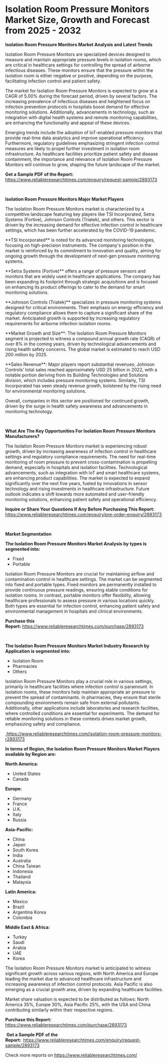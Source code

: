 <p><h1>Isolation Room Pressure Monitors Market Size, Growth and Forecast from 2025 - 2032</h1></p><p><strong>Isolation Room Pressure Monitors Market Analysis and Latest Trends</strong></p>
<p><p>Isolation Room Pressure Monitors are specialized devices designed to measure and maintain appropriate pressure levels in isolation rooms, which are critical in healthcare settings for controlling the spread of airborne infectious diseases. These monitors ensure that the pressure within the isolation room is either negative or positive, depending on the purpose, facilitating infection control and patient safety.</p><p>The market for Isolation Room Pressure Monitors is expected to grow at a CAGR of 5.00% during the forecast period, driven by several factors. The increasing prevalence of infectious diseases and heightened focus on infection prevention protocols in hospitals boost demand for effective monitoring solutions. Additionally, advancements in technology, such as integration with digital health systems and remote monitoring capabilities, are enhancing the functionality and appeal of these devices.</p><p>Emerging trends include the adoption of IoT-enabled pressure monitors that provide real-time data analytics and improve operational efficiency. Furthermore, regulatory guidelines emphasizing stringent infection control measures are likely to propel further investment in isolation room infrastructure. As healthcare facilities prioritize patient safety and disease containment, the importance and relevance of Isolation Room Pressure Monitors will continue to grow, shaping the future landscape of the market.</p></p>
<p><strong>Get a Sample PDF of the Report:&nbsp;</strong> <a href="https://www.reliableresearchtimes.com/enquiry/request-sample/2893173?utm_campaign=3088&utm_medium=2&utm_source=Github&utm_content=ia&utm_term=15032025&utm_id=isolation-room-pressure-monitors">https://www.reliableresearchtimes.com/enquiry/request-sample/2893173</a></p>
<p>&nbsp;</p>
<p><strong>Isolation Room Pressure Monitors Major Market Players</strong></p>
<p><p>The Isolation Room Pressure Monitors market is characterized by a competitive landscape featuring key players like TSI Incorporated, Setra Systems (Fortive), Johnson Controls (Triatek), and others. This sector is driven by the increasing demand for effective infection control in healthcare settings, which has been further accelerated by the COVID-19 pandemic.</p><p>**TSI Incorporated** is noted for its advanced monitoring technologies, focusing on high-precision instruments. The company's position in the market is reinforced by its commitment to innovation and quality, aiming for ongoing growth through the development of next-gen pressure monitoring systems.</p><p>**Setra Systems (Fortive)** offers a range of pressure sensors and monitors that are widely used in healthcare applications. The company has been expanding its footprint through strategic acquisitions and is focused on enhancing its product offerings to cater to the demand for smart monitoring solutions.</p><p>**Johnson Controls (Triatek)** specializes in pressure monitoring systems designed for critical environments. Their emphasis on energy efficiency and regulatory compliance allows them to capture a significant share of the market. Anticipated growth is supported by increasing regulatory requirements for airborne infection isolation rooms.</p><p>**Market Growth and Size**: The Isolation Room Pressure Monitors segment is projected to witness a compound annual growth rate (CAGR) of over 8% in the coming years, driven by technological advancements and rising health safety concerns. The global market is estimated to reach USD 200 million by 2025.</p><p>**Sales Revenue**: Major players report substantial revenues; Johnson Controls' total sales reached approximately USD 25 billion in 2022, with a notable portion deriving from its Building Technologies and Solutions division, which includes pressure monitoring systems. Similarly, TSI Incorporated has seen steady revenue growth, bolstered by the rising need for environmental monitoring solutions.</p><p>Overall, companies in this sector are positioned for continued growth, driven by the surge in health safety awareness and advancements in monitoring technology.</p></p>
<p>&nbsp;</p>
<p><strong>What Are The Key Opportunities For Isolation Room Pressure Monitors Manufacturers?</strong></p>
<p><p>The Isolation Room Pressure Monitors market is experiencing robust growth, driven by increasing awareness of infection control in healthcare settings and regulatory compliance requirements. The need for real-time monitoring of room pressure to prevent cross-contamination is propelling demand, especially in hospitals and isolation facilities. Technological advancements, such as integration with IoT and smart healthcare systems, are enhancing product capabilities. The market is expected to expand significantly over the next five years, fueled by innovations in sensor technology and rising investments in healthcare infrastructure. Future outlook indicates a shift towards more automated and user-friendly monitoring solutions, enhancing patient safety and operational efficiency.</p></p>
<p><strong>Inquire or Share Your Questions If Any Before Purchasing This Report:</strong> <a href="https://www.reliableresearchtimes.com/enquiry/pre-order-enquiry/2893173?utm_campaign=3088&utm_medium=2&utm_source=Github&utm_content=ia&utm_term=15032025&utm_id=isolation-room-pressure-monitors">https://www.reliableresearchtimes.com/enquiry/pre-order-enquiry/2893173</a></p>
<p>&nbsp;</p>
<p><strong>Market Segmentation</strong></p>
<p><strong>The Isolation Room Pressure Monitors Market Analysis by types is segmented into:</strong></p>
<p><ul><li>Fixed</li><li>Portable</li></ul></p>
<p><p>Isolation Room Pressure Monitors are crucial for maintaining airflow and contamination control in healthcare settings. The market can be segmented into fixed and portable types. Fixed monitors are permanently installed to provide continuous pressure readings, ensuring stable conditions for isolation rooms. In contrast, portable monitors offer flexibility, allowing healthcare professionals to assess pressure in various locations quickly. Both types are essential for infection control, enhancing patient safety and environmental management in hospitals and clinical environments.</p></p>
<p><strong>Purchase this Report:&nbsp;</strong><a href="https://www.reliableresearchtimes.com/purchase/2893173?utm_campaign=3088&utm_medium=2&utm_source=Github&utm_content=ia&utm_term=15032025&utm_id=isolation-room-pressure-monitors">https://www.reliableresearchtimes.com/purchase/2893173</a></p>
<p>&nbsp;</p>
<p><strong>The Isolation Room Pressure Monitors Market Industry Research by Application is segmented into:</strong></p>
<p><ul><li>Isolation Room</li><li>Pharmacies</li><li>Others</li></ul></p>
<p><p>Isolation Room Pressure Monitors play a crucial role in various settings, primarily in healthcare facilities where infection control is paramount. In isolation rooms, these monitors help maintain appropriate air pressure to prevent the spread of contaminants. In pharmacies, they ensure that sterile compounding environments remain safe from external pollutants. Additionally, other applications include laboratories and research facilities, where controlled conditions are essential for experiments. The demand for reliable monitoring solutions in these contexts drives market growth, emphasizing safety and compliance.</p></p>
<p><a href="https://www.reliableresearchtimes.com/isolation-room-pressure-monitors-r2893173?utm_campaign=3088&utm_medium=2&utm_source=Github&utm_content=ia&utm_term=15032025&utm_id=isolation-room-pressure-monitors">&nbsp;https://www.reliableresearchtimes.com/isolation-room-pressure-monitors-r2893173</a></p>
<p><strong>In terms of Region, the Isolation Room Pressure Monitors Market Players available by Region are:</strong></p>
<p>
    <p> <strong> North America: </strong>
        <ul>
            <li>United States</li>
            <li>Canada</li>
        </ul>
        </p> 
    <p> <strong> Europe: </strong>
        <ul>
            <li>Germany</li>
            <li>France</li>
            <li>U.K.</li>
            <li>Italy</li>
            <li>Russia</li>
        </ul>
        </p> 
    <p> <strong> Asia-Pacific: </strong>
        <ul>
            <li>China</li>
            <li>Japan</li>
            <li>South Korea</li>
            <li>India</li>
            <li>Australia</li>
            <li>China Taiwan</li>
            <li>Indonesia</li>
            <li>Thailand</li>
            <li>Malaysia</li>
        </ul>
        </p> 
    <p> <strong> Latin America: </strong>
        <ul>
            <li>Mexico</li>
            <li>Brazil</li>
            <li>Argentina Korea</li>
            <li>Colombia</li>
        </ul>
        </p> 
    <p> <strong> Middle East & Africa: </strong>
        <ul>
            <li>Turkey</li>
            <li>Saudi</li>
            <li>Arabia</li>
            <li>UAE</li>
            <li>Korea</li>
        </ul>
    </p>
    </p>
<p><p>The Isolation Room Pressure Monitors market is anticipated to witness significant growth across various regions, with North America and Europe leading the market due to advanced healthcare infrastructure and increasing awareness of infection control protocols. Asia Pacific is also emerging as a crucial growth area, driven by expanding healthcare facilities. </p><p>Market share valuation is expected to be distributed as follows: North America 35%, Europe 30%, Asia Pacific 25%, with the USA and China contributing similarly within their respective regions.</p></p>
<p><strong>Purchase this Report: </strong><a href="https://www.reliableresearchtimes.com/purchase/2893173?utm_campaign=3088&utm_medium=2&utm_source=Github&utm_content=ia&utm_term=15032025&utm_id=isolation-room-pressure-monitors">https://www.reliableresearchtimes.com/purchase/2893173</a></p>
<p>&nbsp;<strong>Get a Sample PDF of the Report:&nbsp;&nbsp;</strong><a href="https://www.reliableresearchtimes.com/enquiry/request-sample/2893173?utm_campaign=3088&utm_medium=2&utm_source=Github&utm_content=ia&utm_term=15032025&utm_id=isolation-room-pressure-monitors">https://www.reliableresearchtimes.com/enquiry/request-sample/2893173</a></p>
<p><strong></strong></p>
<p>Check more reports on <a href="https://www.reliableresearchtimes.com/?utm_campaign=3088&utm_medium=2&utm_source=Github&utm_content=ia&utm_term=15032025&utm_id=isolation-room-pressure-monitors">https://www.reliableresearchtimes.com/</a></p>